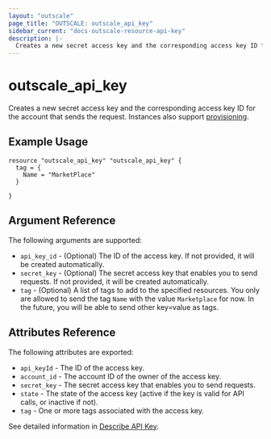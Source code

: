```yaml
---
layout: "outscale"
page_title: "OUTSCALE: outscale_api_key"
sidebar_current: "docs-outscale-resource-api-key"
description: |-
  Creates a new secret access key and the corresponding access key ID for the account that sends the request.
---
```


# outscale_api_key

Creates a new secret access key and the corresponding access key ID for the account that sends the request. Instances also support [provisioning](/docs/provisioners/index.html).

## Example Usage

```hcl
resource "outscale_api_key" "outscale_api_key" {
  tag = {
    Name = "MarketPlace"
  }

}
```

## Argument Reference

The following arguments are supported:

* `api_key_id` - (Optional) The ID of the access key. If not provided, it will be created automatically.
* `secret_key` - (Optional) The secret access key that enables you to send requests. If not provided, it will be created automatically.
* `tag` - (Optional) A list of tags to add to the specified resources. You only are allowed to send the tag `Name` with the value `Marketplace` for now. In the future, you will be able to send other key=value as tags.

## Attributes Reference

The following attributes are exported:

* `api_keyId` - The ID of the access key.
* `account_id` - The account ID of the owner of the access key.
* `secret_key` - The secret access key that enables you to send requests.
* `state` - The state of the access key (active if the key is valid for API calls, or inactive if not).
* `tag` - One or more tags associated with the access key.

See detailed information in [Describe API Key](http://docs.outscale.com/api_icu/operations/Action_CreateAccessKey_get.html#_api_icu-action_createaccesskey_get).
